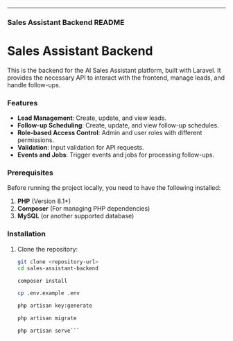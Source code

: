 
---

### **Sales Assistant Backend README**

# Sales Assistant Backend

This is the backend for the AI Sales Assistant platform, built with Laravel. It provides the necessary API to interact with the frontend, manage leads, and handle follow-ups.

### Features

- **Lead Management**: Create, update, and view leads.
- **Follow-up Scheduling**: Create, update, and view follow-up schedules.
- **Role-based Access Control**: Admin and user roles with different permissions.
- **Validation**: Input validation for API requests.
- **Events and Jobs**: Trigger events and jobs for processing follow-ups.

### Prerequisites

Before running the project locally, you need to have the following installed:

1. **PHP** (Version 8.1+)
2. **Composer** (For managing PHP dependencies)
3. **MySQL** (or another supported database)

### Installation

1. Clone the repository:
   ```bash
   git clone <repository-url>
   cd sales-assistant-backend

   composer install

   cp .env.example .env

   php artisan key:generate

   php artisan migrate

   php artisan serve```




